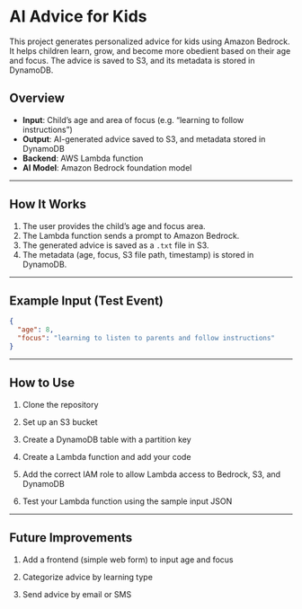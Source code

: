 # AI Advice for Kids

This project generates personalized advice for kids using Amazon Bedrock. It helps children learn, grow, and become more obedient based on their age and focus. The advice is saved to S3, and its metadata is stored in DynamoDB.

## Overview

- **Input**: Child’s age and area of focus (e.g. “learning to follow instructions”)
- **Output**: AI-generated advice saved to S3, and metadata stored in DynamoDB
- **Backend**: AWS Lambda function
- **AI Model**: Amazon Bedrock foundation model

---

## How It Works

1. The user provides the child’s age and focus area.
2. The Lambda function sends a prompt to Amazon Bedrock.
3. The generated advice is saved as a `.txt` file in S3.
4. The metadata (age, focus, S3 file path, timestamp) is stored in DynamoDB.

---

## Example Input (Test Event)

```json
{
  "age": 8,
  "focus": "learning to listen to parents and follow instructions"
}
```
---
## How to Use
1. Clone the repository

2. Set up an S3 bucket 

3. Create a DynamoDB table  with a partition key 

4. Create a Lambda function and add your code

5. Add the correct IAM role to allow Lambda access to Bedrock, S3, and DynamoDB

6. Test your Lambda function using the sample input JSON
---
## Future Improvements
1. Add a frontend (simple web form) to input age and focus

2. Categorize advice by learning type

3. Send advice by email or SMS

